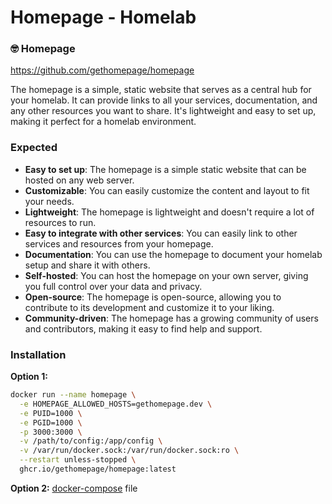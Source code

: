 # Homepage - Homelab

### 🤓 Homepage 
https://github.com/gethomepage/homepage

The homepage is a simple, static website that serves as a central hub for your homelab. It can provide links to all your services, documentation, and any other resources you want to share. It's lightweight and easy to set up, making it perfect for a homelab environment.
### Expected
- **Easy to set up**: The homepage is a simple static website that can be hosted on any web server.
- **Customizable**: You can easily customize the content and layout to fit your needs.
- **Lightweight**: The homepage is lightweight and doesn't require a lot of resources to run.
- **Easy to integrate with other services**: You can easily link to other services and resources from your homepage.
- **Documentation**: You can use the homepage to document your homelab setup and share it with others.
- **Self-hosted**: You can host the homepage on your own server, giving you full control over your data and privacy.
- **Open-source**: The homepage is open-source, allowing you to contribute to its development and customize it to your liking.
- **Community-driven**: The homepage has a growing community of users and contributors, making it easy to find help and support.

### Installation
**Option 1:**
```sh
docker run --name homepage \
  -e HOMEPAGE_ALLOWED_HOSTS=gethomepage.dev \
  -e PUID=1000 \
  -e PGID=1000 \
  -p 3000:3000 \
  -v /path/to/config:/app/config \
  -v /var/run/docker.sock:/var/run/docker.sock:ro \
  --restart unless-stopped \
  ghcr.io/gethomepage/homepage:latest
 ```
**Option 2:** [docker-compose](docker-compose.yml) file
